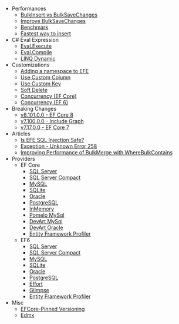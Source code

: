 - Performances
   - [BulkInsert vs BulkSaveChanges](bulk-insert-vs-bulk-savechanges.md)
   - [Improve BulkSaveChanges](improve-bulk-savechanges.md)
   - [Benchmark](benchmark.md)
   - [Fastest way to insert](fastest-way-to-insert.md)
- C# Eval Expression
   - [Eval.Execute](eval-expressions/eval-execute.md)  
   - [Eval.Compile](eval-expressions/eval-compile.md)
   - [LINQ Dynamic](eval-expressions/linq-dynamic.md)
- Customizations
   - [Adding a namespace to EFE](adding-a-namespace-to-entity-framework-extensions.md)
   - [Use Custom Column](custom-column.md)
   - [Use Custom Key](custom-key.md)
   - [Soft Delete](soft-delete.md)
   - [Concurrency (EF Core)](concurrency.md)
   - [Concurrency (EF 6)](concurrency-ef6.md)
- Breaking Changes
   - [v8.101.0.0 - EF Core 8](v8-101-0-0-efcore-8.md)
   - [v7.100.0.0 - Include Graph](v7-100-0-0-include-graph.md)
   - [v7.17.0.0 - EF Core 7](v7-17-0-0-bulk-insert-update-delete.md)
- Articles
   - [Is EFE SQL Injection Safe?](is-entity-framework-extensions-sql-injection-safe.md)
   - [Exception - Unknown Error 258](exception-unknown-error-258.md)
   - [Improving Performance of BulkMerge with WhereBulkContains](improving-performance-of-bulkmerge-with-wherebulkcontains.md)
- Providers
   - EF Core
      - [SQL Server](providers/efcore/efcore-sql-server-provider.md)
      - [SQL Server Compact](providers/efcore/efcore-sql-server-compact-provider.md)
      - [MySQL](providers/efcore/efcore-mysql-provider.md)
      - [SQLite](providers/efcore/efcore-sqlite-provider.md)
      - [Oracle](providers/efcore/efcore-oracle-provider.md)
      - [PostgreSQL](providers/efcore/efcore-postgresql-provider.md)
      - [InMemory](providers/efcore/efcore-inmemory-provider.md)
      - [Pomelo MySql](providers/efcore/efcore-pomelo-mysql-provider.md)
      - [DevArt MySql](providers/efcore/efcore-devart-mysql-provider.md)
      - [DevArt Oracle](providers/efcore/efcore-devart-oracle-provider.md)
      - [Entity Framework Profiler](providers/efcore/efcore-profiler.md)
   - EF6
      - [SQL Server](providers/ef6/sql-server-provider.md)
      - [SQL Server Compact](providers/ef6/sql-server-compact-provider.md)
      - [MySQL](providers/ef6/mysql-provider.md)
      - [SQLite](providers/ef6/sqlite-provider.md)
      - [Oracle](providers/ef6/oracle-provider.md)
      - [PostgreSQL](providers/ef6/postgresql-provider.md)
      - [Effort](providers/ef6/effort-provider.md)
      - [Glimpse](providers/ef6/glimpse.md)
      - [Entity Framework Profiler](providers/ef6/ef-profiler.md)
- Misc
   - [EFCore-Pinned Versioning](efcore-pinned-versioning.md)
   - [Edmx](edmx.md)
